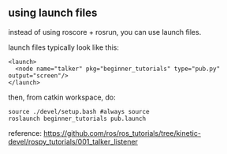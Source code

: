 ## using launch files

instead of using roscore + rosrun, you can use launch files.

launch files typically look like this:
```
<launch>
  <node name="talker" pkg="beginner_tutorials" type="pub.py" output="screen"/>
</launch>
```

then, from catkin workspace, do:
```
source ./devel/setup.bash #always source
roslaunch beginner_tutorials pub.launch
```

reference: https://github.com/ros/ros_tutorials/tree/kinetic-devel/rospy_tutorials/001_talker_listener
